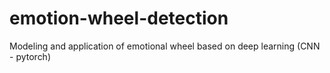 # emotion-wheel-detection
Modeling and application of emotional wheel based on deep learning (CNN - pytorch) 
